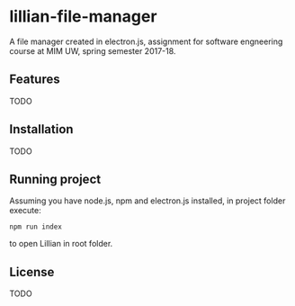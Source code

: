 # lillian-file-manager  
A file manager created in electron.js, assignment for software engneering course at MIM UW, spring semester 2017-18.  

## Features  

TODO  

## Installation  

TODO  

## Running project  
Assuming you have node.js, npm and electron.js installed, in project folder execute:  
```shell
npm run index
```
to open Lillian in root folder.  

## License  

TODO  
